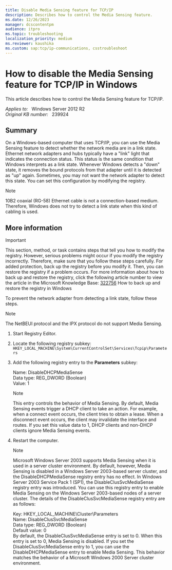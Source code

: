 ```yaml
---
title: Disable Media Sensing feature for TCP/IP
description: Describes how to control the Media Sensing feature.
ms.date: 12/26/2023
manager: dcscontentpm
audience: itpro
ms.topic: troubleshooting
localization_priority: medium
ms.reviewer: kaushika
ms.custom: sap:tcp/ip-communications, csstroubleshoot
---
```

# How to disable the Media Sensing feature for TCP/IP in Windows

This article describes how to control the Media Sensing feature for TCP/IP.

_Applies to:_ &nbsp; Windows Server 2012 R2  
_Original KB number:_ &nbsp; 239924

## Summary

On a Windows-based computer that uses TCP/IP, you can use the Media Sensing feature to detect whether the network media are in a link state. Ethernet network adapters and hubs typically have a "link" light that indicates the connection status. This status is the same condition that Windows interprets as a link state. Whenever Windows detects a "down" state, it removes the bound protocols from that adapter until it is detected as "up" again. Sometimes, you may not want the network adapter to detect this state. You can set this configuration by modifying the registry.

> [!NOTE]
> 10B2 coaxial (RG-58) Ethernet cable is not a connection-based medium. Therefore, Windows does not try to detect a link state when this kind of cabling is used.

## More information

> [!IMPORTANT]
> This section, method, or task contains steps that tell you how to modify the registry. However, serious problems might occur if you modify the registry incorrectly. Therefore, make sure that you follow these steps carefully. For added protection, back up the registry before you modify it. Then, you can restore the registry if a problem occurs. For more information about how to back up and restore the registry, click the following article number to view the article in the Microsoft Knowledge Base: [322756](https://support.microsoft.com/help/322756) How to back up and restore the registry in Windows  

To prevent the network adapter from detecting a link state, follow these steps.

> [!NOTE]
> The NetBEUI protocol and the IPX protocol do not support Media Sensing.  

1. Start Registry Editor.
2. Locate the following registry subkey:
 `HKEY_LOCAL_MACHINE\System\CurrentControlSet\Services\Tcpip\Parameters`  

3. Add the following registry entry to the **Parameters** subkey:

    Name: DisableDHCPMediaSense  
    Data type: REG_DWORD (Boolean)  
    Value: 1
    > [!NOTE]
    > This entry controls the behavior of Media Sensing. By default, Media Sensing events trigger a DHCP client to take an action. For example, when a connect event occurs, the client tries to obtain a lease. When a disconnect event occurs, the client may invalidate the interface and routes. If you set this value data to 1, DHCP clients and non-DHCP clients ignore Media Sensing events.
4. Restart the computer.

    > [!NOTE]
    > Microsoft Windows Server 2003 supports Media Sensing when it is used in a server cluster environment. By default, however, Media Sensing is disabled in a Windows Server 2003-based server cluster, and the DisableDHCPMediaSense registry entry has no effect. In Windows Server 2003 Service Pack 1 (SP1), the DisableClusSvcMediaSense registry entry was introduced. You can use this registry entry to enable Media Sensing on the Windows Server 2003-based nodes of a server cluster. The details of the DisableClusSvcMediaSense registry entry are as follows:
    >
    >Key: HKEY_LOCAL_MACHINE\Cluster\Parameters  
    Name: DisableClusSvcMediaSense  
    Data type: REG_DWORD (Boolean)  
    Default value: 0  
    By default, the DisableClusSvcMediaSense entry is set to 0. When this entry is set to 0, Media Sensing is disabled. If you set the DisableClusSvcMediaSense entry to 1, you can use the DisableDHCPMediaSense entry to enable Media Sensing. This behavior matches the behavior of a Microsoft Windows 2000 Server cluster environment.
